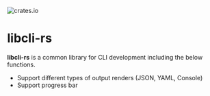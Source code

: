 ![crates.io](https://img.shields.io/crates/v/libcli-rs.svg)

# libcli-rs

**libcli-rs** is a common library for CLI development including the below functions.

- Support different types of output renders (JSON, YAML, Console)
- Support progress bar
